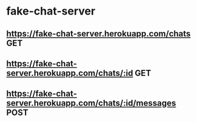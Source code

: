 # fake-chat-server

## https://fake-chat-server.herokuapp.com/chats GET

## https://fake-chat-server.herokuapp.com/chats/:id GET

## https://fake-chat-server.herokuapp.com/chats/:id/messages POST
